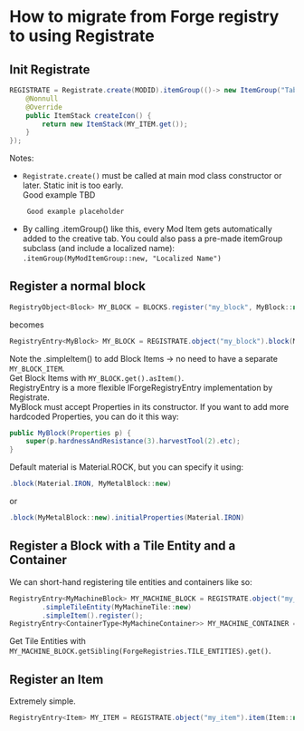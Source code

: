 # How to migrate from Forge registry to using Registrate

## Init Registrate
```java
REGISTRATE = Registrate.create(MODID).itemGroup(()-> new ItemGroup("Tab Label") {
    @Nonnull
    @Override
    public ItemStack createIcon() {
        return new ItemStack(MY_ITEM.get());
    }
});
```
Notes:
- `Registrate.create()` must be called at main mod class constructor or later. Static init is too early.  
   Good example TBD
  ```java
   Good example placeholder
  ```
- By calling .itemGroup() like this, every Mod Item gets automatically added to the creative tab.
  You could also pass a pre-made itemGroup subclass (and include a localized name): `.itemGroup(MyModItemGroup::new, "Localized Name")`

## Register a normal block
```java
RegistryObject<Block> MY_BLOCK = BLOCKS.register("my_block", MyBlock::new);
```
becomes
```java
RegistryEntry<MyBlock> MY_BLOCK = REGISTRATE.object("my_block").block(MyBlock::new).simpleItem().register();
```
Note the .simpleItem() to add Block Items -> no need to have a separate `MY_BLOCK_ITEM`.  
Get Block Items with `MY_BLOCK.get().asItem()`.  
RegistryEntry is a more flexible IForgeRegistryEntry implementation by Registrate.  
MyBlock must accept Properties in its constructor. If you want to add more hardcoded Properties, you can do it this way:
```java
public MyBlock(Properties p) {
    super(p.hardnessAndResistance(3).harvestTool(2).etc);
}
```
Default material is Material.ROCK, but you can specify it using:
```java
.block(Material.IRON, MyMetalBlock::new)
```
or 
```java
.block(MyMetalBlock::new).initialProperties(Material.IRON)
```
## Register a Block with a Tile Entity and a Container
We can short-hand registering tile entities and containers like so:
```java
RegistryEntry<MyMachineBlock> MY_MACHINE_BLOCK = REGISTRATE.object("my_machine").block(Material.IRON, MyMachineBlock::new)
        .simpleTileEntity(MyMachineTile::new)
        .simpleItem().register();
RegistryEntry<ContainerType<MyMachineContainer>> MY_MACHINE_CONTAINER = REGISTRATE.container(MyMachineContainer::new, MyMachineScreen::new).register();
```
Get Tile Entities with `MY_MACHINE_BLOCK.getSibling(ForgeRegistries.TILE_ENTITIES).get()`.  

## Register an Item
Extremely simple.
```java
RegistryEntry<Item> MY_ITEM = REGISTRATE.object("my_item").item(Item::new).register();
```